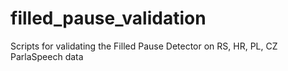 # filled_pause_validation
Scripts for validating the Filled Pause Detector on RS, HR, PL, CZ ParlaSpeech data
